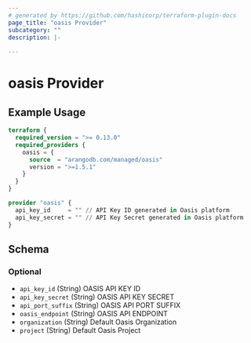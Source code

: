 ```yaml
---
# generated by https://github.com/hashicorp/terraform-plugin-docs
page_title: "oasis Provider"
subcategory: ""
description: |-
  
---
```


# oasis Provider



## Example Usage

```terraform
terraform {
  required_version = ">= 0.13.0"
  required_providers {
    oasis = {
      source  = "arangodb.com/managed/oasis"
      version = ">=1.5.1"
    }
  }
}

provider "oasis" {
  api_key_id     = "" // API Key ID generated in Oasis platform
  api_key_secret = "" // API Key Secret generated in Oasis platform
}
```

<!-- schema generated by tfplugindocs -->
## Schema

### Optional

- `api_key_id` (String) OASIS API KEY ID
- `api_key_secret` (String) OASIS API KEY SECRET
- `api_port_suffix` (String) OASIS API PORT SUFFIX
- `oasis_endpoint` (String) OASIS API ENDPOINT
- `organization` (String) Default Oasis Organization
- `project` (String) Default Oasis Project
